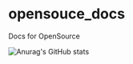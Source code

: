 # opensouce_docs

Docs for OpenSource



![Anurag's GitHub stats](https://github-readme-stats.vercel.app/api?username=molliezhang&h&hide=stars,issues&show_icons=true&theme=dracula)

